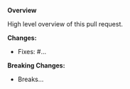 **Overview**

High level overview of this pull request.

**Changes:**

- Fixes: #...

**Breaking Changes:**

- Breaks...
